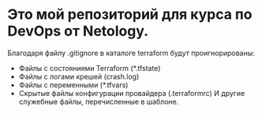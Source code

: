 # Это мой репозиторий для курса по DevOps от Netology.

Благодаря файлу .gitignore в каталоге terraform будут проигнорированы:
- Файлы с состояниями Terraform (*.tfstate)
- Файлы с логами крешей (crash.log)
- Файлы с переменными (*.tfvars)
- Скрытые файлы конфигурации провайдера (.terraformrc)
И другие служебные файлы, перечисленные в шаблоне.